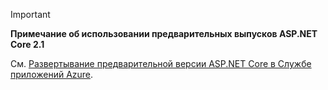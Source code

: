 > [!IMPORTANT]
> **Примечание об использовании предварительных выпусков ASP.NET Core 2.1**
>
> См. [Развертывание предварительной версии ASP.NET Core в Службе приложений Azure](xref:host-and-deploy/azure-apps/index#deploy-aspnet-core-preview-release-to-azure-app-service).
